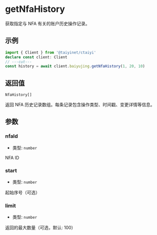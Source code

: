# getNfaHistory

获取指定与 NFA 有关的账户历史操作记录。

## 示例

```ts twoslash
import { Client } from '@taiyinet/ctaiyi'
declare const client: Client
// ---cut---
const history = await client.baiyujing.getNfaHistory(1, 20, 10)
```

## 返回值

`NfaHistory[]`

返回 NFA 历史记录数组。每条记录包含操作类型、时间戳、变更详情等信息。

## 参数

### nfaId

- 类型: `number`

NFA ID

### start

- 类型: `number`

起始序号（可选）

### limit

- 类型: `number`

返回的最大数量（可选，默认: 100）
